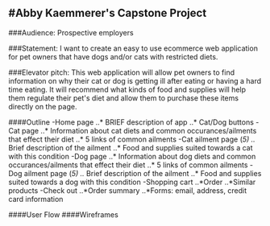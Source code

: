 #Abby Kaemmerer's Capstone Project
----------------------------------

###Audience: Prospective employers

###Statement: I want to create an easy to use ecommerce web application for pet owners that have dogs and/or cats with restricted diets. 

###Elevator pitch: This web application will allow pet owners to find information on why their cat or dog is getting ill after eating or having a hard time eating. It will recommend what kinds of food and supplies will help them regulate their pet's diet and allow them to purchase these items directly on the page.

####Outline
-Home page
..* BRIEF description of app
..* Cat/Dog buttons
-Cat page
..* Information about cat diets and common occurances/ailments that effect their diet
..* 5 links of common ailments
-Cat ailment page (*5)
..* Brief description of the ailment
..* Food and supplies suited towards a cat with this condition
-Dog page
..* Information about dog diets and common occurances/ailments that effect their diet
..* 5 links of common ailments
-Dog ailment page (*5)
..* Brief description of the ailment
..* Food and supplies suited towards a dog with this condition
-Shopping cart
..*Order
..*Similar products
-Check out
..*Order summary
..*Forms: email, address, credit card information

####User Flow
####Wireframes
